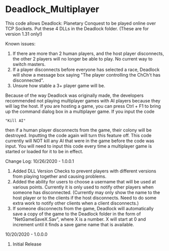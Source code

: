 # Deadlock_Multiplayer
This code allows Deadlock: Planetary Conquest to be played online over TCP Sockets. Put these 4 DLLs in the Deadlock folder. (These are for version 1.31 only!)

Known issues:
1) If there are more than 2 human players, and the host player disconnects, the other 2 players will no longer be able to play. No current way to switch masters.
2) If a player disconnects before everyone has selected a race, Deadlock will show a message box saying "The player controlling the ChCh't has disconnected".
3) Unsure how stable a 3+ player game will be.

Because of the way Deadlock was originally made, the developers recommended not playing multiplayer games with AI players because they will lag the host.
If you are hosting a game, you can press Ctrl + F1 to bring up the command dialog box in a multiplayer game. If you input the code 

    "Kill AI"

then if a human player disconnects from the game, their colony will be destroyed. Inputting the code again will turn this feature off. This code currently will NOT kill
any AI that were in the game before the code was input. You will need to input this code every time a multiplayer game is started or loaded for it to be in effect.

Change Log:
10/26/2020 - 1.0.0.1
1) Added DLL Version Checks to prevent players with different versions from playing together and causing problems.
2) Added the ability for users to choose a username that will be used at various points. Currently it is only used to notify other players when someone has disconnected. (Currently may only show the name to the host player or to the clients if the host disconnects. Need to do some extra work to notify other clients when a client disconnects.)
3) If someone disconnects from the game, Deadlock will automatically save a copy of the game to the Deadlock folder in the form of "NetGameSaveX.Sav", where X is a number. X will start at 0 and increment until it finds a save game name that is available.

10/20/2020 - 1.0.0.0 
1) Initial Release

